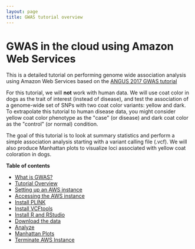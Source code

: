 ```yaml
---
layout: page
title: GWAS tutorial overview
---
```


GWAS in the cloud using Amazon Web Services
===========================================

This is a detailed tutorial on performing genome wide association analysis using Amazon Web Services based on the [ANGUS 2017 GWAS tutorial](https://angus.readthedocs.io/en/2017/GWAS.html)

For this tutorial, we will **not** work with human data. We will use coat color in dogs as the trait of interest (instead of disease), and test the association of a genome-wide set of SNPs with two coat color variants: yellow and dark. To extrapolate this tutorial to human disease data, you might consider yellow coat color phenotype as the "case" (or disease) and dark coat color as the "control" (or normal) condition.

The goal of this tutorial is to look at summary statistics and perform a simple association analysis starting with a variant calling file (.vcf). We will also produce Manhattan plots to visualize loci associated with yellow coat coloration in dogs.


**Table of contents**

- [What is GWAS?](background.md)
- [Tutorial Overview](tutorial_overview.md)
- [Setting up an AWS instance](aws_instance_setup.md)
- [Accessing the AWS instance](Accessing_aws.md)
- [Install PLINK](plink_install.md)
- [Install VCFtools](vcftools_install.md)
- [Install R and RStudio](RStudio.md)
- [Download the data](data_download.md)
- [Analyze](analyze.md)
- [Manhattan Plots](manhattan.md)
- [Terminate AWS Instance](terminate_aws.md)
